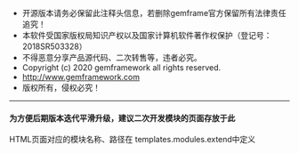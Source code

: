 * 开源版本请务必保留此注释头信息，若删除gemframe官方保留所有法律责任追究！
* 本软件受国家版权局知识产权以及国家计算机软件著作权保护（登记号：2018SR503328）
* 不得恶意分享产品源代码、二次转售等，违者必究。
* Copyright (c) 2020 gemframework all rights reserved.
* http://www.gemframework.com
* 版权所有，侵权必究！
***
 #### 为方便后期版本迭代平滑升级，建议二次开发模块的页面存放于此
 
 HTML页面对应的模块名称、路径在
 templates.modules.extend中定义
 
 